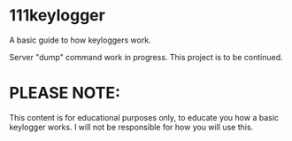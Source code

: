 # 111keylogger
A basic guide to how keyloggers work.

Server "dump" command work in progress. This project is to be continued.

# PLEASE NOTE:
This content is for educational purposes only, to educate you how a basic keylogger works. I will not be responsible for how you will use this.
